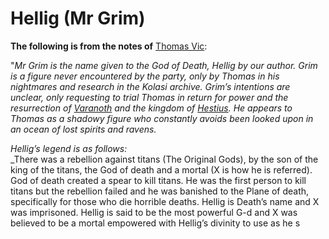 # Hellig (Mr Grim)
**The following is from the notes of** [Thomas Vic](../../Player%20Characters/Thomas%20Vic.md):

"_Mr Grim is the name given to the God of Death, Hellig by our author. Grim is a figure never encountered by the party, only by Thomas in his nightmares and research in the Kolasi archive. Grim’s intentions are unclear, only requesting to trial Thomas in return for power and the resurrection of_ [_Varanoth_](../Hestian/Varanoth.md) _and the kingdom of_ [_Hestius_](../../Locations/Carthus/Hestius.md)_. He appears to Thomas as a shadowy figure who constantly avoids been looked upon in an ocean of lost spirits and ravens._

_Hellig’s legend is as follows:_  
_There was a rebellion against titans (The Original Gods), by the son of the king of the titans, the God of death and a mortal (X is how he is referred). God of death created a spear to kill titans. He was the first person to kill titans but the rebellion failed and he was banished to the Plane of death, specifically for those who die horrible deaths. Hellig is Death’s name and X was imprisoned. Hellig is said to be the most powerful G-d and X was believed to be a mortal empowered with Hellig’s divinity to use as he s